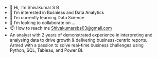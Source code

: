 - 👋 Hi, I’m Shivakumar S B
- 👀 I’m interested in Busniess and Data Analytics
- 🌱 I’m currently learning Data Science
- 💞️ I’m looking to collaborate on ...
- 📫 How to reach me Shivakumarsbs03@gmail.com
- An analyst with 2 years of demonstrated experience in interpreting and analysing data to drive growth & delivering business-centric reports. Armed with a passion to solve real-time business challenges using Python, SQL, Tableau, and Power BI.

<!---
Shivakumar2203/Shivakumar2203 is a ✨ special ✨ repository because its `README.md` (this file) appears on your GitHub profile.
You can click the Preview link to take a look at your changes.
--->
